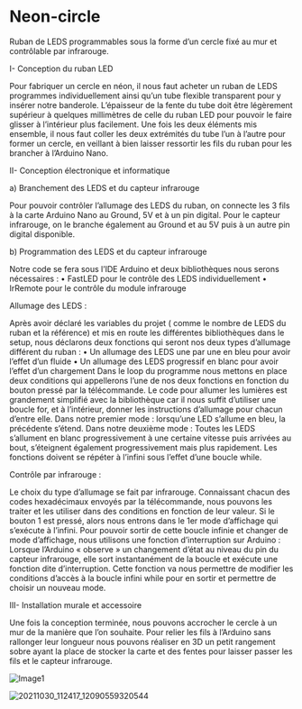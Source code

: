 # Neon-circle
Ruban de LEDS programmables sous la forme d’un cercle fixé au mur et contrôlable par infrarouge.


I-	Conception du ruban LED

Pour fabriquer un cercle en néon, il nous faut acheter un ruban de LEDS programmes individuellement ainsi qu’un tube flexible transparent pour y insérer notre banderole. 
L’épaisseur de la fente du tube doit être légèrement supérieur à quelques millimètres de celle du ruban LED pour pouvoir le faire glisser à l’intérieur plus facilement.
Une fois les deux éléments mis ensemble, il nous faut coller les deux extrémités du tube l’un à l’autre pour former un cercle, en veillant à bien laisser ressortir les fils du ruban pour les brancher à l’Arduino Nano.



II-	Conception électronique et informatique

  a)	Branchement des LEDS et du capteur infrarouge

Pour pouvoir contrôler l’allumage des LEDS du ruban, on connecte les 3 fils à la carte Arduino Nano au Ground, 5V et à un pin digital.
Pour le capteur infrarouge, on le branche également au Ground et au 5V puis à un autre pin digital disponible.

  b)	Programmation des LEDS et du capteur infrarouge

Notre code se fera sous l’IDE Arduino et deux bibliothèques nous serons nécessaires :
•	FastLED pour le contrôle des LEDS individuellement 
•	IrRemote pour le contrôle du module infrarouge

Allumage des LEDS :

Après avoir déclaré les variables du projet ( comme le nombre de LEDS du ruban et la référence) et mis en route les différentes bibliothèques dans le setup, nous déclarons deux fonctions qui seront nos deux types d’allumage différent du ruban : 
•	Un allumage des LEDS une par une en bleu pour avoir l’effet d’un fluide
•	Un allumage des LEDS progressif en blanc pour avoir l’effet d’un chargement
Dans le loop du programme nous mettons en place deux conditions qui appellerons l’une de nos deux fonctions en fonction du bouton pressé par la télécommande.
Le code pour allumer les lumières est grandement simplifié avec la bibliothèque car il nous suffit d’utiliser une boucle for, et à l’intérieur, donner les instructions d’allumage pour chacun d’entre elle.
Dans notre premier mode : lorsqu’une LED s’allume en bleu, la précédente s’étend.
Dans notre deuxième mode : Toutes les LEDS s’allument en blanc progressivement à une certaine vitesse puis arrivées au bout, s’éteignent également progressivement mais plus rapidement.
Les fonctions doivent se répéter à l’infini sous l’effet d’une boucle while. 

Contrôle par infrarouge :

Le choix du type d’allumage se fait par infrarouge. 
Connaissant chacun des codes hexadécimaux envoyés par la télécommande, nous pouvons les traiter et les utiliser dans des conditions en fonction de leur valeur.
Si le bouton 1 est pressé, alors nous entrons dans le 1er mode d’affichage qui s’exécute à l’infini.
Pour pouvoir sortir de cette boucle infinie et changer de mode d’affichage, nous utilisons une fonction d’interruption sur Arduino : Lorsque l’Arduino « observe » un changement d’état au niveau du pin du capteur infrarouge, elle sort instantanément de la boucle et exécute une fonction dite d’interruption. 
Cette fonction va nous permettre de modifier les conditions d’accès à la boucle infini while pour en sortir et permettre de choisir un nouveau mode.


III-	Installation murale et accessoire 

Une fois la conception terminée, nous pouvons accrocher le cercle à un mur de la manière que l’on souhaite.
Pour relier les fils à l’Arduino sans rallonger leur longueur nous pouvons réaliser en 3D un petit rangement sobre ayant la place de stocker la carte et des fentes pour laisser passer les fils et le capteur infrarouge.

![Image1](https://user-images.githubusercontent.com/92324336/139710728-c0301627-bac6-414d-96aa-6ac87e7cdb43.png)

 
![20211030_112417_12090559320544](https://user-images.githubusercontent.com/92324336/139710515-c103ab78-5641-4859-9b75-07b7dc969638.gif)

